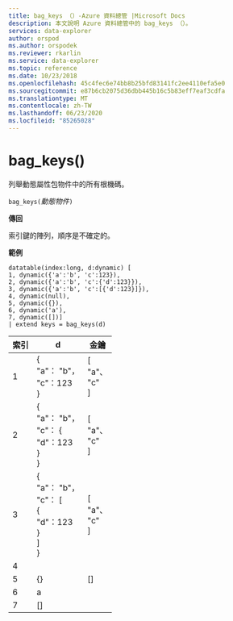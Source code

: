 ```yaml
---
title: bag_keys （）-Azure 資料總管 |Microsoft Docs
description: 本文說明 Azure 資料總管中的 bag_keys （）。
services: data-explorer
author: orspod
ms.author: orspodek
ms.reviewer: rkarlin
ms.service: data-explorer
ms.topic: reference
ms.date: 10/23/2018
ms.openlocfilehash: 45c4fec6e74bb8b25bfd83141fc2ee4110efa5e0
ms.sourcegitcommit: e87b6cb2075d36dbb445b16c5b83eff7eaf3cdfa
ms.translationtype: MT
ms.contentlocale: zh-TW
ms.lasthandoff: 06/23/2020
ms.locfileid: "85265028"
---
```

# <a name="bag_keys"></a>bag_keys()

列舉動態屬性包物件中的所有根機碼。

`bag_keys(`*動態物件*`)`

**傳回**

索引鍵的陣列，順序是不確定的。

**範例**

<!-- csl: https://help.kusto.windows.net/Samples -->
```
datatable(index:long, d:dynamic) [
1, dynamic({'a':'b', 'c':123}), 
2, dynamic({'a':'b', 'c':{'d':123}}),
3, dynamic({'a':'b', 'c':[{'d':123}]}),
4, dynamic(null),
5, dynamic({}),
6, dynamic('a'),
7, dynamic([])]
| extend keys = bag_keys(d)
```

|索引|d|金鑰|
|---|---|---|
|1|{<br>  "a"： "b"，<br>  "c"：123<br>}|[<br>  "a"、<br>  "c"<br>]|
|2|{<br>  "a"： "b"，<br>  "c"： {<br>    "d"：123<br>  }<br>}|[<br>  "a"、<br>  "c"<br>]|
|3|{<br>  "a"： "b"，<br>  "c"： [<br>    {<br>      "d"：123<br>    }<br>  ]<br>}|[<br>  "a"、<br>  "c"<br>]|
|4|||
|5|{}|[]|
|6|a||
|7|[]||
